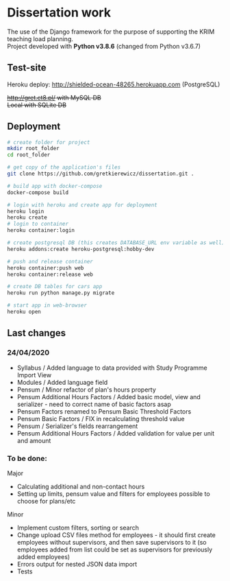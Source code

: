 # Dissertation work

The use of the Django framework for the purpose of supporting the KRIM teaching load planning.\
Project developed with **Python v3.8.6** (changed from Python v3.6.7)

## Test-site

Heroku deploy: http://shielded-ocean-48265.herokuapp.com (PostgreSQL)

~~http://gret.ct8.pl/ with MySQL DB\
Local with SQLite DB~~

## Deployment

```bash
# create folder for project
mkdir root_folder
cd root_folder

# get copy of the application's files
git clone https://github.com/gretkierewicz/dissertation.git .

# build app with docker-compose
docker-compose build

# login with heroku and create app for deployment
heroku login
heroku create
# login to container
heroku container:login

# create postgresql DB (this creates DATABASE_URL env variable as well)
heroku addons:create heroku-postgresql:hobby-dev

# push and release container
heroku container:push web
heroku container:release web

# create DB tables for cars app
heroku run python manage.py migrate

# start app in web-browser
heroku open
```

## Last changes

### 24/04/2020

- Syllabus / Added language to data provided with Study Programme Import View
- Modules / Added language field
- Pensum / Minor refactor of plan's hours property
- Pensum Additional Hours Factors / Added basic model, view and serializer - need to correct name of basic factors asap
- Pensum Factors renamed to Pensum Basic Threshold Factors
- Pensum Basic Factors / FIX in recalculating threshold value
- Pensum / Serializer's fields rearrangement
- Pensum Additional Hours Factors / Added validation for value per unit and amount

### To be done:

Major
- Calculating additional and non-contact hours
- Setting up limits, pensum value and filters for employees possible to choose for plans/etc

Minor
- Implement custom filters, sorting or search
- Change upload CSV files method for employees - it should first create employees without supervisors, and then save
  supervisors to it (so employees added from list could be set as supervisors for previously added employees)
- Errors output for nested JSON data import
- Tests
